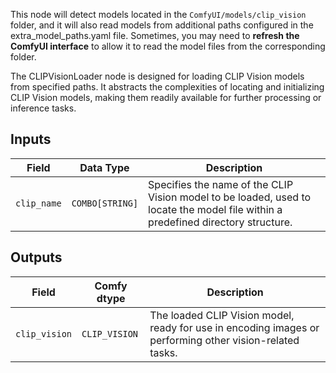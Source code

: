 This node will detect models located in the `ComfyUI/models/clip_vision` folder, and it will also read models from additional paths configured in the extra_model_paths.yaml file. Sometimes, you may need to **refresh the ComfyUI interface** to allow it to read the model files from the corresponding folder.

The CLIPVisionLoader node is designed for loading CLIP Vision models from specified paths. It abstracts the complexities of locating and initializing CLIP Vision models, making them readily available for further processing or inference tasks.

## Inputs

| Field       | Data Type | Description                                                                       |
|-------------|-------------|-----------------------------------------------------------------------------------|
| `clip_name` | `COMBO[STRING]` | Specifies the name of the CLIP Vision model to be loaded, used to locate the model file within a predefined directory structure. |

## Outputs

| Field          | Comfy dtype     | Description                                                              |
|----------------|-----------------|--------------------------------------------------------------------------|
| `clip_vision`  | `CLIP_VISION`   | The loaded CLIP Vision model, ready for use in encoding images or performing other vision-related tasks. |
